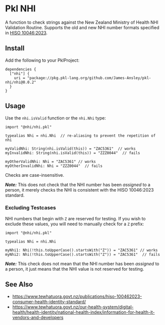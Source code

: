 # Pkl NHI

A function to check strings against the New Zealand Ministry of Health NHI
Validation Routine.
Supports the old and new NHI number formats specified in
[HISO 10046:2023](https://www.tewhatuora.govt.nz/publications/hiso-100462023-consumer-health-identity-standard/).

## Install

Add the following to your PklProject:

```pkl
dependencies {
  ["nhi"] { 
    uri = "package://pkg.pkl-lang.org/github.com/James-Ansley/pkl-nhi/nhi@0.0.2"
  }
}
```

## Usage

Use the `nhi.isValid` function or the `nhi.Nhi` type:

```pkl
import "@nhi/nhi.pkl"

typealias Nhi = nhi.Nhi  // re-aliasing to prevent the repetition of nhi

myValidNhi: String(nhi.isValid(this)) = "ZAC5361"  // works
myInvalidNhi: String(nhi.isValid(this)) = "ZZZ0044"  // fails

myOtherValidNhi: Nhi = "ZAC5361" // works
myOtherInvalidNhi: Nhi = "ZZZ0044"  // fails
```

Checks are case-insensitive.

***Note:*** This does not check that the NHI number has been _assigned_ to
a person, it merely checks the NHI is consistent with the HISO 10046:2023
standard.

### Excluding Testcases

NHI numbers that begin with `Z` are reserved for testing.
If you wish to exclude these values, you will need to manually check for a `Z`
prefix:

```pkl
import "@nhi/nhi.pkl"

typealias Nhi = nhi.Nhi

myNhi1: Nhi(!this.toUpperCase().startsWith("Z")) = "ZAC5361" // works
myNhi2: Nhi(!this.toUpperCase().startsWith("Z")) = "ZAC5361"  // fails
```

***Note:*** This check does not mean that the NHI number has been _assigned_ to
a person, it just means that the NHI value is not reserved for testing.

## See Also

- <https://www.tewhatuora.govt.nz/publications/hiso-100462023-consumer-health-identity-standard/>
- <https://www.tewhatuora.govt.nz/our-health-system/digital-health/health-identity/national-health-index/information-for-health-it-vendors-and-developers>
